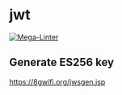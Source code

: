 # jwt

[![Mega-Linter](https://github.com/nitra/jwt/workflows/Mega-Linter/badge.svg?branch=main)](https://github.com/nitra/jwt/actions?query=workflow%3AMega-Linter+branch%3Amain)

## Generate ES256 key

https://8gwifi.org/jwsgen.jsp
